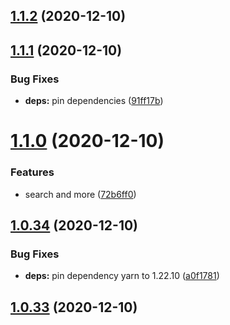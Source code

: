 ## [1.1.2](https://github.com/dds/bosabosa.org/compare/v1.1.1...v1.1.2) (2020-12-10)



## [1.1.1](https://github.com/dds/bosabosa.org/compare/v1.1.0...v1.1.1) (2020-12-10)


### Bug Fixes

* **deps:** pin dependencies ([91ff17b](https://github.com/dds/bosabosa.org/commit/91ff17ba50a420c28e38f8ec25fd43a110a422c3))



# [1.1.0](https://github.com/dds/bosabosa.org/compare/v1.0.34...v1.1.0) (2020-12-10)


### Features

* search and more ([72b6ff0](https://github.com/dds/bosabosa.org/commit/72b6ff08c526e400a95b2563f23c91c204b67329))



## [1.0.34](https://github.com/dds/bosabosa.org/compare/v1.0.33...v1.0.34) (2020-12-10)


### Bug Fixes

* **deps:** pin dependency yarn to 1.22.10 ([a0f1781](https://github.com/dds/bosabosa.org/commit/a0f17812703e72561d7859376b13562387938d39))



## [1.0.33](https://github.com/dds/bosabosa.org/compare/v1.0.32...v1.0.33) (2020-12-10)



